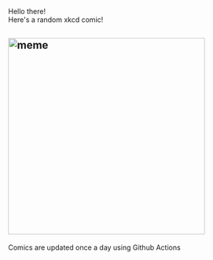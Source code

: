 Hello there! <br>Here's a random xkcd comic!<br>
## <img src="https://imgs.xkcd.com/comics/d65536.png" alt="meme" width="400"/><br>
Comics are updated once a day using Github Actions